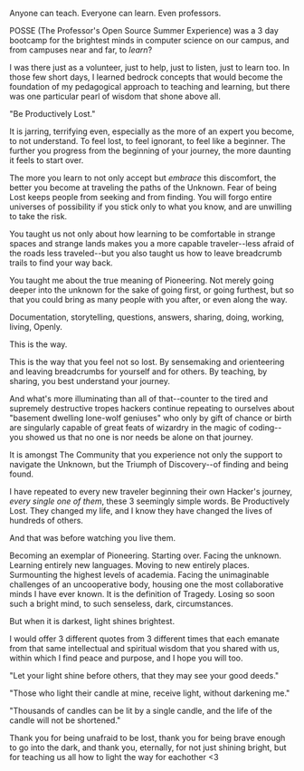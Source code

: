 Anyone can teach. Everyone can learn. Even professors. 

POSSE (The Professor's Open Source Summer Experience) was a 3 day bootcamp for the brightest minds in computer science on our campus, and from campuses near and far, to *learn*?

I was there just as a volunteer, just to help, just to listen, just to learn too. In those few short days, I learned bedrock concepts that would become the foundation of my pedagogical approach to teaching and learning, but there was one particular pearl of wisdom that shone above all.

"Be Productively Lost."

It is jarring, terrifying even, especially as the more of an expert you become, to not understand. To feel lost, to feel ignorant, to feel like a beginner. The further you progress from the beginning of your journey, the more daunting it feels to start over.

The more you learn to not only accept but *embrace* this discomfort, the better you become at traveling the paths of the Unknown. Fear of being Lost keeps people from seeking and from finding. You will forgo entire universes of possibility if you stick only to what you know, and are unwilling to take the risk.

You taught us not only about how learning to be comfortable in strange spaces and strange lands makes you a more capable traveler--less afraid of the roads less traveled--but you also taught us how to leave breadcrumb trails to find your way back.

You taught me about the true meaning of Pioneering. Not merely going deeper into the unknown for the sake of going first, or going furthest, but so that you could bring as many people with you after, or even along the way.

Documentation, storytelling, questions, answers, sharing, doing, working, living, Openly. 

This is the way. 

This is the way that you feel not so lost. By sensemaking and orienteering and leaving breadcrumbs for yourself and for others. By teaching, by sharing, you best understand your journey. 

And what's more illuminating than all of that--counter to the tired and supremely destructive tropes hackers continue repeating to ourselves about "basement dwelling lone-wolf geniuses" who only by gift of chance or birth are singularly capable of great feats of wizardry in the magic of coding--you showed us that no one is nor needs be alone on that journey. 

It is amongst The Community that you experience not only the support to navigate the Unknown, but the Triumph of Discovery--of finding and being found. 

I have repeated to every new traveler beginning their own Hacker's journey, *every single one of them*, these 3 seemingly simple words. Be Productively Lost. They changed my life, and I know they have changed the lives of hundreds of others.

And that was before watching you live them.

Becoming an exemplar of Pioneering. Starting over. Facing the unknown. Learning entirely new languages. Moving to new entirely places. Surmounting the highest levels of academia. Facing the unimaginable challenges of an uncooperative body, housing one the most collaborative minds I have ever known. It is the definition of Tragedy. Losing so soon such a bright mind, to such senseless, dark, circumstances.

But when it is darkest, light shines brightest.

I would offer 3 different quotes from 3 different times that each emanate from that same intellectual and spiritual wisdom that you shared with us, within which I find peace and purpose, and I hope you will too.

"Let your light shine before others, that they may see your good deeds."

"Those who light their candle at mine, receive light, without darkening me."

"Thousands of candles can be lit by a single candle, and the life of the candle will not be shortened."

Thank you for being unafraid to be lost, thank you for being brave enough to
go into the dark,  and thank you, eternally, for not just shining bright, but
for teaching us all how to light the way for eachother <3
